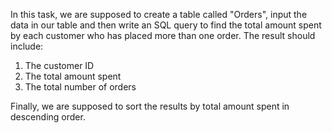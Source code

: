 In this task, we are supposed to create a table called "Orders", input the data in our table and then write an SQL query to find the total amount spent by each customer who has placed 
more than one order. The result should include:

1. The customer ID
2. The total amount spent
3. The total number of orders
  
Finally, we are supposed to sort the results by total amount spent in descending order.
